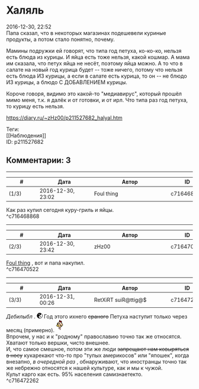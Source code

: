 Халяль
======

  
2016-12-30, 22:52  
 Папа сказал, что в некоторых магазинах подешевели куриные продукты, а потом стало понятно, почему.   
   
 Мамины подружки ей говорят, что типа год петуха, ко-ко-ко, нельзя есть блюда из курицы. И яйца есть тоже нельзя, какой кошмар. А мама им сказала, что петух яйца не несёт, поэтому яйца можно. А то что в салате на новый год курица будет -- тоже ничего, потому что нельзя есть блюда ИЗ курицы, а если в салате есть курица, то он -- не блюдо ИЗ курицы, а блюдо С ДОБАВЛЕНИЕМ курицы.   
   
 Короче говоря, видимо это какой-то "медиавирус", который прошёл мимо меня, т.к. я далёк и от готовки, и от ирл. Что типа раз год петуха, то курицу есть нельзя.   
  
<https://diary.ru/~zHz00/p211527682_halyal.htm>  
  
Теги:  
[[Наблюдения]]  
ID: p211527682  


Комментарии: 3
--------------

  


---



|         #         |              Дата              |                     Автор                     |           ID           |
| --- | --- | --- | --- |
| (1/3) | 2016-12-30, 23:02 | Foul thing | c716468868 |

  
 Как раз купил сегодня куру-гриль и яйцы.   
 ^c716468868

---



|         #         |              Дата              |                     Автор                     |           ID           |
| --- | --- | --- | --- |
| (2/3) | 2016-12-30, 23:42 | zHz00 | c716470522 |

  
  [Foul thing](http://foulthing.diary.ru "Temporary Internet Flies")  , вот и папа накупил.   
 ^c716470522

---



|         #         |              Дата              |                     Автор                     |           ID           |
| --- | --- | --- | --- |
| (3/3) | 2016-12-31, 00:26 | RetXiRT suiR@ttig@$ | c716472262 |

  
   *Дебилыбл*  . ![:inyan:](pics/497541.gif) Год этого ихнего  ~~сраного~~  Петуха наступит только через месяц (примерно). ![:birdy:](pics/574563.gif)   
 Впрочем, у нас и к "родному" православию точно так же относятся. Хватают только вершки, чисто внешнее.   
 И, что самое смешное, потом эти же люди  ~~запрещают нам ковыряться в носу~~  кукарекают что-то про "тупых америкосов" или "япошек", когда внезапно,  *в очередной раз*  , обнаруживают, что иностранцы точно так же небрежно относятся к нашей культуре, как и мы к чужой.   
 Культ карго как есть. 95% населения самизнаетекто.    
 ^c716472262